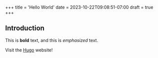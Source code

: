 +++
title = 'Hello World'
date = 2023-10-22T09:08:51-07:00
draft = true
+++
## Introduction

This is **bold** text, and this is *emphasized* text.

Visit the [Hugo](https://gohugo.io) website!